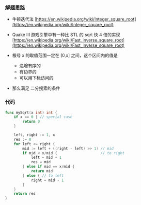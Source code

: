 ### 解题思路

- 牛顿迭代法 [https://en.wikipedia.org/wiki/Integer_square_root](https://en.wikipedia.org/wiki/Integer_square_root)
- Quake III 游戏引擎中有一种比 STL 的 sqrt 快 4 倍的实现 [https://en.wikipedia.org/wiki/Fast_inverse_square_root](https://en.wikipedia.org/wiki/Fast_inverse_square_root)

- 根号 x 的取值范围一定在 [0,x] 之间，这个区间内的值是
  - 递增有序的
  - 有边界的
  - 可以用下标访问的
- 那么满足 二分搜索的条件

### 代码

```go
func mySqrt(x int) int {
	if x == 0 { // special case
		return 0
	}

	left, right := 1, x
	res := 0
	for left <= right {
		mid := left + ((right - left) >> 1) // mid
		if mid < x/mid {                    // to right
			left = mid + 1
			res = mid
		} else if mid == x/mid {
			return mid
		} else { // to left
			right = mid - 1
		}
	}
	return res
}

```
